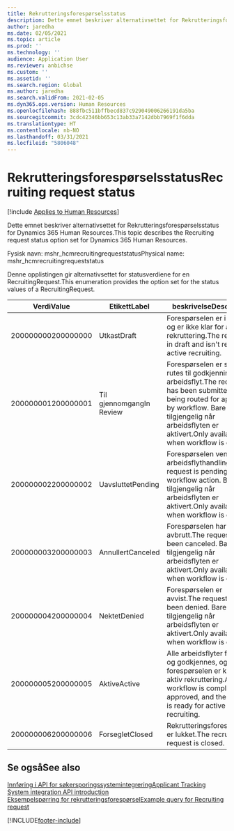 ```yaml
---
title: Rekrutteringsforespørselsstatus
description: Dette emnet beskriver alternativsettet for Rekrutteringsforespørselsstatus for Dynamics 365 Human Resources.
author: jaredha
ms.date: 02/05/2021
ms.topic: article
ms.prod: ''
ms.technology: ''
audience: Application User
ms.reviewer: anbichse
ms.custom: ''
ms.assetid: ''
ms.search.region: Global
ms.author: jaredha
ms.search.validFrom: 2021-02-05
ms.dyn365.ops.version: Human Resources
ms.openlocfilehash: 888fbc511bffbecd837c929049006266191da5ba
ms.sourcegitcommit: 3cdc42346bb653c13ab33a7142dbb7969f1f6dda
ms.translationtype: HT
ms.contentlocale: nb-NO
ms.lasthandoff: 03/31/2021
ms.locfileid: "5806048"
---
```

# <a name="recruiting-request-status"></a><span data-ttu-id="cc0d3-103">Rekrutteringsforespørselsstatus</span><span class="sxs-lookup"><span data-stu-id="cc0d3-103">Recruiting request status</span></span>

[!include [Applies to Human Resources](../includes/applies-to-hr.md)]

<span data-ttu-id="cc0d3-104">Dette emnet beskriver alternativsettet for Rekrutteringsforespørselsstatus for Dynamics 365 Human Resources.</span><span class="sxs-lookup"><span data-stu-id="cc0d3-104">This topic describes the Recruiting request status option set for Dynamics 365 Human Resources.</span></span>

<span data-ttu-id="cc0d3-105">Fysisk navn: mshr_hcmrecruitingrequeststatus</span><span class="sxs-lookup"><span data-stu-id="cc0d3-105">Physical name: mshr_hcmrecruitingrequeststatus</span></span>

<span data-ttu-id="cc0d3-106">Denne opplistingen gir alternativsettet for statusverdiene for en RecruitingRequest.</span><span class="sxs-lookup"><span data-stu-id="cc0d3-106">This enumeration provides the option set for the status values of a RecruitingRequest.</span></span>

| <span data-ttu-id="cc0d3-107">Verdi</span><span class="sxs-lookup"><span data-stu-id="cc0d3-107">Value</span></span> | <span data-ttu-id="cc0d3-108">Etikett</span><span class="sxs-lookup"><span data-stu-id="cc0d3-108">Label</span></span> | <span data-ttu-id="cc0d3-109">beskrivelse</span><span class="sxs-lookup"><span data-stu-id="cc0d3-109">Description</span></span> |
| --- | --- | --- |
| <span data-ttu-id="cc0d3-110">200000000</span><span class="sxs-lookup"><span data-stu-id="cc0d3-110">200000000</span></span> | <span data-ttu-id="cc0d3-111">Utkast</span><span class="sxs-lookup"><span data-stu-id="cc0d3-111">Draft</span></span> | <span data-ttu-id="cc0d3-112">Forespørselen er i utkast og er ikke klar for aktiv rekruttering.</span><span class="sxs-lookup"><span data-stu-id="cc0d3-112">The request is in draft and isn't ready for active recruiting.</span></span> |
| <span data-ttu-id="cc0d3-113">200000001</span><span class="sxs-lookup"><span data-stu-id="cc0d3-113">200000001</span></span> | <span data-ttu-id="cc0d3-114">Til gjennomgang</span><span class="sxs-lookup"><span data-stu-id="cc0d3-114">In Review</span></span> | <span data-ttu-id="cc0d3-115">Forespørselen er sendt og rutes til godkjenning etter arbeidsflyt.</span><span class="sxs-lookup"><span data-stu-id="cc0d3-115">The request has been submitted and is being routed for approval by workflow.</span></span> <span data-ttu-id="cc0d3-116">Bare tilgjengelig når arbeidsflyten er aktivert.</span><span class="sxs-lookup"><span data-stu-id="cc0d3-116">Only available when workflow is enabled.</span></span> |
| <span data-ttu-id="cc0d3-117">200000002</span><span class="sxs-lookup"><span data-stu-id="cc0d3-117">200000002</span></span> | <span data-ttu-id="cc0d3-118">Uavsluttet</span><span class="sxs-lookup"><span data-stu-id="cc0d3-118">Pending</span></span> | <span data-ttu-id="cc0d3-119">Forespørselen venter på arbeidsflythandling.</span><span class="sxs-lookup"><span data-stu-id="cc0d3-119">The request is pending workflow action.</span></span> <span data-ttu-id="cc0d3-120">Bare tilgjengelig når arbeidsflyten er aktivert.</span><span class="sxs-lookup"><span data-stu-id="cc0d3-120">Only available when workflow is enabled.</span></span> |
| <span data-ttu-id="cc0d3-121">200000003</span><span class="sxs-lookup"><span data-stu-id="cc0d3-121">200000003</span></span> | <span data-ttu-id="cc0d3-122">Annullert</span><span class="sxs-lookup"><span data-stu-id="cc0d3-122">Canceled</span></span> | <span data-ttu-id="cc0d3-123">Forespørselen har blitt avbrutt.</span><span class="sxs-lookup"><span data-stu-id="cc0d3-123">The request has been canceled.</span></span> <span data-ttu-id="cc0d3-124">Bare tilgjengelig når arbeidsflyten er aktivert.</span><span class="sxs-lookup"><span data-stu-id="cc0d3-124">Only available when workflow is enabled.</span></span> |
| <span data-ttu-id="cc0d3-125">200000004</span><span class="sxs-lookup"><span data-stu-id="cc0d3-125">200000004</span></span> | <span data-ttu-id="cc0d3-126">Nektet</span><span class="sxs-lookup"><span data-stu-id="cc0d3-126">Denied</span></span> | <span data-ttu-id="cc0d3-127">Forespørselen er avvist.</span><span class="sxs-lookup"><span data-stu-id="cc0d3-127">The request has been denied.</span></span> <span data-ttu-id="cc0d3-128">Bare tilgjengelig når arbeidsflyten er aktivert.</span><span class="sxs-lookup"><span data-stu-id="cc0d3-128">Only available when workflow is enabled.</span></span> |
| <span data-ttu-id="cc0d3-129">200000005</span><span class="sxs-lookup"><span data-stu-id="cc0d3-129">200000005</span></span> | <span data-ttu-id="cc0d3-130">Aktive</span><span class="sxs-lookup"><span data-stu-id="cc0d3-130">Active</span></span> | <span data-ttu-id="cc0d3-131">Alle arbeidsflyter fullføres og godkjennes, og forespørselen er klar for aktiv rekruttering.</span><span class="sxs-lookup"><span data-stu-id="cc0d3-131">Any workflow is completed and approved, and the request is ready for active recruiting.</span></span> |
| <span data-ttu-id="cc0d3-132">200000006</span><span class="sxs-lookup"><span data-stu-id="cc0d3-132">200000006</span></span> | <span data-ttu-id="cc0d3-133">Forseglet</span><span class="sxs-lookup"><span data-stu-id="cc0d3-133">Closed</span></span> | <span data-ttu-id="cc0d3-134">Rekrutteringsforespørselen er lukket.</span><span class="sxs-lookup"><span data-stu-id="cc0d3-134">The recruiting request is closed.</span></span> |

## <a name="see-also"></a><span data-ttu-id="cc0d3-135">Se også</span><span class="sxs-lookup"><span data-stu-id="cc0d3-135">See also</span></span>

[<span data-ttu-id="cc0d3-136">Innføring i API for søkersporingssystemintegrering</span><span class="sxs-lookup"><span data-stu-id="cc0d3-136">Applicant Tracking System integration API introduction</span></span>](hr-admin-integration-ats-api-introduction.md)<br>
[<span data-ttu-id="cc0d3-137">Eksempelspørring for rekrutteringsforespørsel</span><span class="sxs-lookup"><span data-stu-id="cc0d3-137">Example query for Recruiting request</span></span>](hr-admin-integration-ats-api-recruiting-request-example-query.md)


[!INCLUDE[footer-include](../includes/footer-banner.md)]